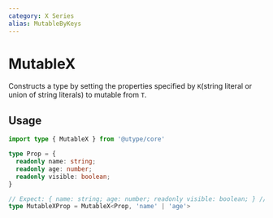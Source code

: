 ```yaml
---
category: X Series
alias: MutableByKeys
---
```


# MutableX

<TypeInfo category="X Series" :alias="['MutableByKeys']" />

Constructs a type by setting the properties specified by `K`(string literal or union of string literals) to mutable from `T`.

## Usage

```ts
import type { MutableX } from '@utype/core'

type Prop = {
  readonly name: string;
  readonly age: number;
  readonly visible: boolean;
}

// Expect: { name: string; age: number; readonly visible: boolean; } // [!code highlight]
type MutableXProp = MutableX<Prop, 'name' | 'age'>
```
